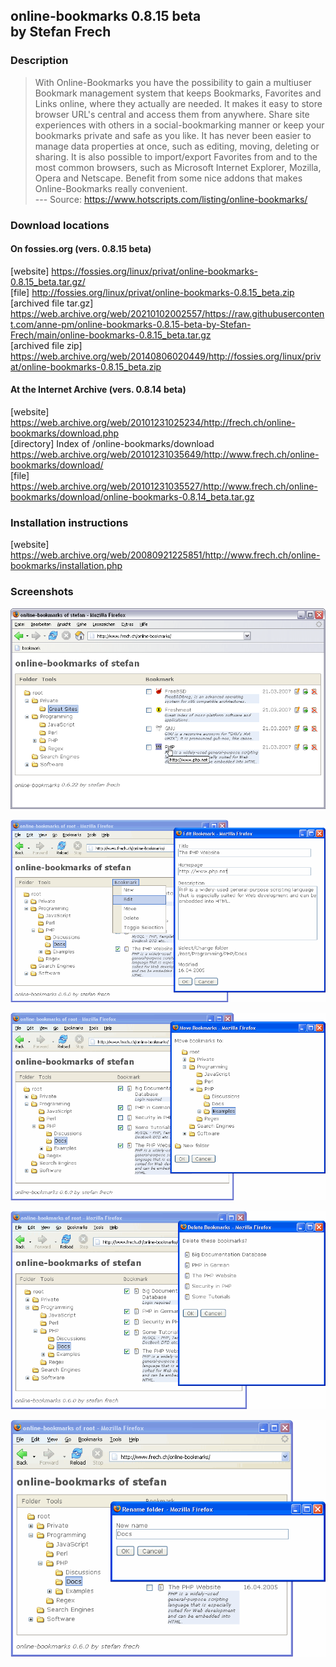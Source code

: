 ## online-bookmarks 0.8.15 beta<br> by Stefan Frech

### Description 

> With Online-Bookmarks you have the possibility to gain a multiuser Bookmark management system that keeps Bookmarks, Favorites and Links online, where they actually are needed. It makes it easy to store browser URL's central and access them from anywhere. Share site experiences with others in a social-bookmarking manner or keep your bookmarks private and safe as you like. It has never been easier to manage data properties at once, such as editing, moving, deleting or sharing. It is also possible to import/export Favorites from and to the most common browsers, such as Microsoft Internet Explorer, Mozilla, Opera and Netscape. Benefit from some nice addons that makes Online-Bookmarks really convenient.<br> 
--- Source: https://www.hotscripts.com/listing/online-bookmarks/

### Download locations

#### On fossies<span>.</span>org (vers. 0.8.15 beta)

[website] https://fossies.org/linux/privat/online-bookmarks-0.8.15_beta.tar.gz/ <br>
[file] http://fossies.org/linux/privat/online-bookmarks-0.8.15_beta.zip <br>
[archived file tar.gz] https://web.archive.org/web/20210102002557/https://raw.githubusercontent.com/anne-pm/online-bookmarks-0.8.15-beta-by-Stefan-Frech/main/online-bookmarks-0.8.15_beta.tar.gz <br>
[archived file zip] https://web.archive.org/web/20140806020449/http://fossies.org/linux/privat/online-bookmarks-0.8.15_beta.zip <br>

#### At the Internet Archive (vers. 0.8.14 beta)

[website] https://web.archive.org/web/20101231025234/http://frech.ch/online-bookmarks/download.php <br>
[directory] Index of /online-bookmarks/download<br>
https://web.archive.org/web/20101231035649/http://www.frech.ch/online-bookmarks/download/ <br>
[file] https://web.archive.org/web/20101231035527/http://www.frech.ch/online-bookmarks/download/online-bookmarks-0.8.14_beta.tar.gz <br>

### Installation instructions

[website] https://web.archive.org/web/20080921225851/http://www.frech.ch/online-bookmarks/installation.php

### Screenshots

![](SCREENSHOTS/index.gif)

![](SCREENSHOTS/edit.gif)

![](SCREENSHOTS/move.gif)

![](SCREENSHOTS/delete.gif)

![](SCREENSHOTS/rename.gif)
